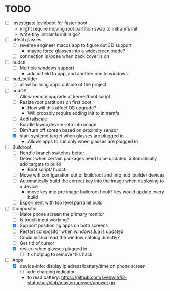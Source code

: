# TODO
- [ ] Investigate levinboot for faster boot
    - might require moving root partition swap to initramfs init
    - write tiny initramfs init in go?
- [ ] nReal glasses
    - [ ] reverse engineer macos app to figure out 3D support
        - maybe force glasses into a widescreen mode?
    - [ ] connection is loose when back cover is on
- [ ] hudctl
    - [ ] Multiple windows support
        - add id field to app, and another one to windows
- [ ] hud_builder
    - [ ] allow building apps outside of the project
- [ ] hudOS
    - [ ] Allow remote upgrade of kernel/boot script
    - [ ] Resize root partitions on first boot
        - How will this affect OS upgrade?
        - Will probably require adding init to initramfs
    - [ ] Add tailscale
    - [ ] Bundle kiwmi,device-info into image
    - [ ] Dim/turn off screen based on proximity sensor
    - [x] start systemd target when glasses are plugged in
        - Allows apps to run only when glasses are plugged in
- [ ] Buildroot
    - [ ] Handle branch switches better
    - [ ] Detect when certain packages need to be updated, automatically add targets to build
        - Boot script/ hudctl
    - [ ] Move wifi configuration out of buildroot and into hud_builder devices
    - [ ] Automatically build the correct key into the image when deploying to a device
        - move key into pre image buildroot hook? key would update every build
    - [ ] Experiment with top level parrallel build
- [ ] Compositor
    - [ ] Make phone screen the primary monitor
    - [ ] Is touch input working?
    - [x] Support positioning apps on both screens
    - [ ] Restart compositor when windows.lua is updated
    - [ ] Could init.lua read the window catalog directly?
    - [ ] Get rid of cursor
    - [x] restart when glasses plugged in
        - [ ] fix hotplug to remove this hack
- [ ] Apps
    - [x] device-info: display ip adress/battery/time on phone screen
        - [ ] add charging indicator
        - to read battery: https://github.com/svenwltr/i3-statusbar/blob/master/upower/upower.go